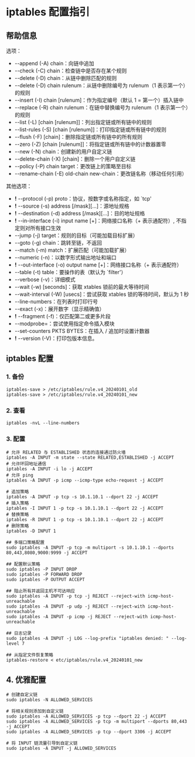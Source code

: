 # iptables 配置指引

## 帮助信息
选项：

  * --append (-A) chain：向链中追加
  * --check (-C) chain：检查链中是否存在某个规则
  * --delete (-D) chain：从链中删除匹配的规则
  * --delete (-D) chain rulenum：从链中删除编号为 rulenum（1 表示第一个）的规则
  * --insert (-I) chain [rulenum]：作为指定编号（默认 1 = 第一个）插入链中
  * --replace (-R) chain rulenum：在链中替换编号为 rulenum（1 表示第一个）的规则
  * --list (-L) [chain [rulenum]]：列出指定链或所有链中的规则
  * --list-rules (-S) [chain [rulenum]]：打印指定链或所有链中的规则
  * --flush (-F) [chain]：删除指定链或所有链中的所有规则
  * --zero (-Z) [chain [rulenum]]：将指定链或所有链中的计数器置零
  * --new (-N) chain：创建新的用户自定义链
  * --delete-chain (-X) [chain]：删除一个用户自定义链
  * --policy (-P) chain target：更改链上的策略至目标
  * --rename-chain (-E) old-chain new-chain：更改链名称（移动任何引用）

其他选项：
  * **!** --protocol (-p) proto：协议，按数字或名称指定，如 `tcp'
  * **!** --source (-s) address [/mask][...]：源地址规格
  * **!** --destination (-d) address [/mask][...]：目的地址规格
  * **!** --in-interface (-i) input name [+]：网络接口名称（+ 表示通配符）, 不指定则对所有接口生效
  * --jump (-j) target：规则的目标（可能加载目标扩展）
  * --goto (-g) chain：跳转至链，不返回
  * --match (-m) match：扩展匹配（可能加载扩展）
  * --numeric (-n)：以数字形式输出地址和端口
  * **!** --out-interface (-o) output name [+]：网络接口名称（+ 表示通配符）
  * --table (-t) table：要操作的表（默认为 `filter'）
  * --verbose (-v)：详细模式
  * --wait (-w) [seconds]：获取 xtables 锁前的最大等待时间
  * --wait-interval (-W) [usecs]：尝试获取 xtables 锁的等待时间，默认为 1 秒
  * --line-numbers：在列表时打印行号
  * --exact (-x)：展开数字（显示精确值）
  * **!** --fragment (-f)：仅匹配第二或更多片段
  * --modprobe=<command>：尝试使用指定命令插入模块
  * --set-counters PKTS BYTES：在插入 / 追加时设置计数器
  * **!** --version (-V)：打印包版本信息。

## iptables 配置

### 1. 备份
```shell
iptables-save > /etc/iptables/rule.v4_20240101_old
iptables-save > /etc/iptables/rule.v4_20240101_new
```

### 2. 查看
```shell
iptables -nvL --line-numbers
```

### 3. 配置
```shell
# 允许 RELATED 与 ESTABLISHED 状态的连接通过防火墙
iptables -A INPUT -m state --state RELATED,ESTABLISHED -j ACCEPT
# 允许环回地址通信
iptables -A INPUT -i lo -j ACCEPT
# 允许 ping
iptables -A INPUT -p icmp --icmp-type echo-request -j ACCEPT

# 追加策略
iptables -A INPUT -p tcp -s 10.1.10.1 --dport 22 -j ACCEPT
# 插入策略
iptables -I INPUT 1 -p tcp -s 10.1.10.1 --dport 22 -j ACCEPT
# 替换策略
iptables -R INPUT 1 -p tcp -s 10.1.10.1 --dport 22 -j ACCEPT
# 删除策略
iptables -D INPUT 1

## 多端口策略配置
sudo iptables -A INPUT -p tcp -m multiport -s 10.1.10.1 --dports 80,443,8080,9000:9999 -j ACCEPT

## 配置默认策略
sudo iptables -P INPUT DROP
sudo iptables -P FORWARD DROP
sudo iptables -P OUTPUT ACCEPT

## 阻止所有并返回主机不可达响应
sudo iptables -A INPUT -p tcp -j REJECT --reject-with icmp-host-unreachable
sudo iptables -A INPUT -p udp -j REJECT --reject-with icmp-host-unreachable
sudo iptables -A INPUT -p icmp -j REJECT --reject-with icmp-host-unreachable

## 日志记录
sudo iptables -A INPUT -j LOG --log-prefix "iptables denied: " --log-level 7

## 从指定文件恢复策略
iptables-restore < etc/iptables/rule.v4_20240101_new
```

## 4. 优雅配置
```shell
# 创建自定义链
sudo iptables -N ALLOWED_SERVICES

# 将相关规则添加到自定义链
sudo iptables -A ALLOWED_SERVICES -p tcp --dport 22 -j ACCEPT
sudo iptables -A ALLOWED_SERVICES -p tcp -m multiport --dports 80,443 -j ACCEPT
sudo iptables -A ALLOWED_SERVICES -p tcp --dport 3306 -j ACCEPT

# 将 INPUT 链流量引导到自定义链
sudo iptables -A INPUT -j ALLOWED_SERVICES
```
